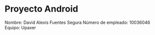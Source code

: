 # Proyecto Android

Nombre: David Alexis Fuentes Segura
Número de empleado: 10036046
Equipo: Upaxer
